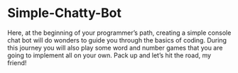 # Simple-Chatty-Bot

Here, at the beginning of your programmer’s path, creating a simple console chat bot will do wonders to guide you through the basics of coding.
During this journey you will also play some word and number games that you are going to implement all on your own. Pack up and let’s hit the road, my friend!

